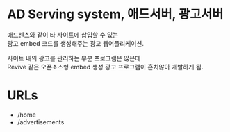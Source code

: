 # AD Serving system, 애드서버, 광고서버
애드센스와 같이 타 사이트에 삽입할 수 있는  
광고 embed 코드를 생성해주는 광고 웹어플리케이션.

사이트 내의 광고를 관리하는 부분 프로그램은 많은데  
Revive 같은 오픈소스형 embed 생성 광고 프로그램이 흔치않아 개발하게 됨.

# URLs
* /home
* /advertisements
